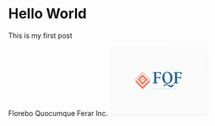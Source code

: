 # Hello World
This is my first post


Florebo Quocumque Ferar Inc.
<img src="../images/logo_fqf.png" alt="fqf" width="200"/>
